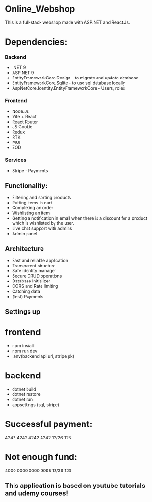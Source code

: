 # Online_Webshop

This is a full-stack webshop made with ASP.NET and React.Js.

# Dependencies:

### Backend

* .NET 9
* ASP.NET 9
* EntityFrameworkCore.Design - to migrate and update database
* EntityFrameworkCore.Sqlite - to use sql database locally
* AspNetCore.Identity.EntityFrameworkCore - Users, roles

### Frontend 

* Node.Js
* Vite + React
* React Router
* JS Cookie
* Redux
* RTK
* MUI
* ZOD

### Services

* Stripe - Payments

## Functionality:

* Filtering and sorting products
* Putting items in cart
* Completing an order
* Wishlisting an item
* Getting a notification in email when there is a discount for a product which is wishlisted by the user.
* Live chat support with admins
* Admin panel

## Architecture

* Fast and reliable application
* Transparent structure
* Safe identity manager
* Secure CRUD operations
* Database Initializer
* CORS and Rate limiting
* Catching data
* (test) Payments

## Settings up

# frontend
* npm install
* npm run dev
* .env(backend api url, stripe pk)

# backend
* dotnet build
* dotnet restore
* dotnet run
* appsettings (sql, stripe)

# Successful payment:
4242 4242 4242 4242 12/26 123

# Not enough fund:
4000 0000 0000 9995 12/36 123

## This application is based on youtube tutorials and udemy courses!
